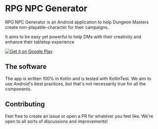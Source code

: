 # RPG NPC Generator
RPG NPC Generator is an Android application to help Dungeon Masters create non-playable-character for their campaigns.

It aims to be easy yet powerful to help DMs with their creativity and enhance their tabletop experience

<a href='https://play.google.com/store/apps/details?id=me.kerooker.rpgcharactergenerator&pcampaignid=pcampaignidMKT-Other-global-all-co-prtnr-py-PartBadge-Mar2515-1'><img alt='Get it on Google Play' src='https://play.google.com/intl/en_us/badges/static/images/badges/en_badge_web_generic.png'/></a>

## The software

The app is written 100% in Kotlin and is tested with KotlinTest. We aim to use Android's best practices, but that's not necessarily true for all the components.

## Contributing

Feel free to create an issue or open a PR for whatever you feel like. We're open to all sorts of discussions and improvements!
